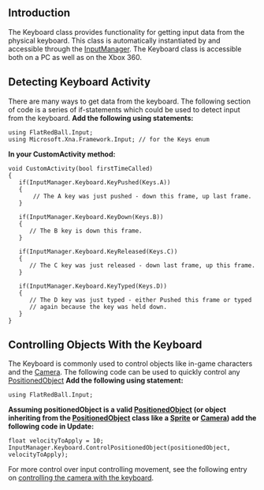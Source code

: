 ## Introduction

The Keyboard class provides functionality for getting input data from the physical keyboard. This class is automatically instantiated by and accessible through the [InputManager](/frb/docs/index.php?title=FlatRedBall.Input.InputManager.md "FlatRedBall.Input.InputManager"). The Keyboard class is accessible both on a PC as well as on the Xbox 360.

## Detecting Keyboard Activity

There are many ways to get data from the keyboard. The following section of code is a series of if-statements which could be used to detect input from the keyboard. **Add the following using statements:**

    using FlatRedBall.Input;
    using Microsoft.Xna.Framework.Input; // for the Keys enum

**In your CustomActivity method:**

``` lang:c#
void CustomActivity(bool firstTimeCalled)
{
   if(InputManager.Keyboard.KeyPushed(Keys.A))
   {
       // The A key was just pushed - down this frame, up last frame.
   }

   if(InputManager.Keyboard.KeyDown(Keys.B))
   {
      // The B key is down this frame.
   }

   if(InputManager.Keyboard.KeyReleased(Keys.C))
   {
      // The C key was just released - down last frame, up this frame.
   }

   if(InputManager.Keyboard.KeyTyped(Keys.D))
   {
      // The D key was just typed - either Pushed this frame or typed
      // again because the key was held down.
   }
}
```

## Controlling Objects With the Keyboard

The Keyboard is commonly used to control objects like in-game characters and the [Camera](/frb/docs/index.php?title=FlatRedBall.Camera.md "FlatRedBall.Camera"). The following code can be used to quickly control any [PositionedObject](/frb/docs/index.php?title=FlatRedBall.PositionedObject.md "FlatRedBall.PositionedObject") **Add the following using statement:**

    using FlatRedBall.Input;

**Assuming positionedObject is a valid [PositionedObject](/frb/docs/index.php?title=FlatRedBall.PositionedObject.md "FlatRedBall.PositionedObject") (or object inheriting from the [PositionedObject](/frb/docs/index.php?title=FlatRedBall.PositionedObject.md "FlatRedBall.PositionedObject") class like a [Sprite](/frb/docs/index.php?title=FlatRedBall.Sprite.md "FlatRedBall.Sprite") or [Camera](/frb/docs/index.php?title=FlatRedBall.Camera.md "FlatRedBall.Camera")) add the following code in Update:**

    float velocityToApply = 10;
    InputManager.Keyboard.ControlPositionedObject(positionedObject, velocityToApply);

For more control over input controlling movement, see the following entry on [controlling the camera with the keyboard](/frb/docs/index.php?title=FlatRedBall.Camera.md#Controlling_the_Camera "FlatRedBall.Camera").

## 

## 
